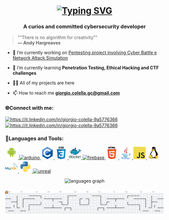 <h1 align="center"><a href="https://git.io/typing-svg"><img src="https://readme-typing-svg.demolab.com?font=Quicksand&size=30&pause=500&color=2CF776&background=FFFFFF00&width=435&lines=Hi%2C+I'm+Giorgio+Colella%F0%9F%91%8B;Welcome+to+my+GitHub%F0%9F%92%BB%09" alt="Typing SVG" /></a></h1>
<h3 align="center">A curios and committed cybersecurity developer</h3>
<blockquote>
  "“There is no algorithm for creativity”"<br>
  <div align="left"><b>— Andy Hargreaves</b></div>
</blockquote>


- 🔭 I’m currently working on [Pentesting project involving Cyber Battle e Network Attack Simulation](placeholderLink)

- 🌱 I’m currently learning **Penetration Testing, Ethical Hacking and CTF challenges**

- 👨‍💻 All of my projects are here

- 📫 How to reach me **giorgio.colella.gc@gmail.com**

<h3 align="left">🌐Connect with me:</h3>
<p align="left">
<a href="https://linkedin.com/in/giorgio-colella-9a5776366" target="blank"><img align="center" src="https://raw.githubusercontent.com/rahuldkjain/github-profile-readme-generator/master/src/images/icons/Social/linked-in-alt.svg" alt="https://it.linkedin.com/in/giorgio-colella-9a5776366" height="30" width="40" /></a>
<a href="giorgio.colella.gc@gmail.com" target="blank"><img align="center" src="https://cdn-icons-png.flaticon.com/128/5968/5968534.png" alt="https://it.linkedin.com/in/giorgio-colella-9a5776366" height="30" width="40" /></a>
</p>

<h3 align="left">🎨Languages and Tools:</h3>
<p align="left"> <a href="https://developer.android.com" target="_blank" rel="noreferrer"> <img src="https://raw.githubusercontent.com/devicons/devicon/master/icons/android/android-original-wordmark.svg" alt="android" width="40" height="40"/> </a> <a href="https://www.arduino.cc/" target="_blank" rel="noreferrer"> <img src="https://cdn.worldvectorlogo.com/logos/arduino-1.svg" alt="arduino" width="40" height="40"/> </a> <a href="https://www.cprogramming.com/" target="_blank" rel="noreferrer"> <img src="https://raw.githubusercontent.com/devicons/devicon/master/icons/c/c-original.svg" alt="c" width="40" height="40"/> </a> <a href="https://www.w3schools.com/css/" target="_blank" rel="noreferrer"> <img src="https://raw.githubusercontent.com/devicons/devicon/master/icons/css3/css3-original-wordmark.svg" alt="css3" width="40" height="40"/> </a> <a href="https://www.docker.com/" target="_blank" rel="noreferrer"> <img src="https://raw.githubusercontent.com/devicons/devicon/master/icons/docker/docker-original-wordmark.svg" alt="docker" width="40" height="40"/> </a> <a href="https://firebase.google.com/" target="_blank" rel="noreferrer"> <img src="https://www.vectorlogo.zone/logos/firebase/firebase-icon.svg" alt="firebase" width="40" height="40"/> </a> <a href="https://www.w3.org/html/" target="_blank" rel="noreferrer"> <img src="https://raw.githubusercontent.com/devicons/devicon/master/icons/html5/html5-original-wordmark.svg" alt="html5" width="40" height="40"/> </a> <a href="https://www.java.com" target="_blank" rel="noreferrer"> <img src="https://raw.githubusercontent.com/devicons/devicon/master/icons/java/java-original.svg" alt="java" width="40" height="40"/> </a> <a href="https://developer.mozilla.org/en-US/docs/Web/JavaScript" target="_blank" rel="noreferrer"> <img src="https://raw.githubusercontent.com/devicons/devicon/master/icons/javascript/javascript-original.svg" alt="javascript" width="40" height="40"/> </a> <a href="https://www.linux.org/" target="_blank" rel="noreferrer"> <img src="https://raw.githubusercontent.com/devicons/devicon/master/icons/linux/linux-original.svg" alt="linux" width="40" height="40"/> </a> <a href="https://www.mysql.com/" target="_blank" rel="noreferrer"> <img src="https://raw.githubusercontent.com/devicons/devicon/master/icons/mysql/mysql-original-wordmark.svg" alt="mysql" width="40" height="40"/> </a> <a href="https://www.python.org" target="_blank" rel="noreferrer"> <img src="https://raw.githubusercontent.com/devicons/devicon/master/icons/python/python-original.svg" alt="python" width="40" height="40"/> </a> <a href="https://unrealengine.com/" target="_blank" rel="noreferrer"> <img src="https://raw.githubusercontent.com/kenangundogan/fontisto/036b7eca71aab1bef8e6a0518f7329f13ed62f6b/icons/svg/brand/unreal-engine.svg" alt="unreal" width="40" height="40"/> </a> </p>

<div align="center">
  <img src="https://github-readme-stats.vercel.app/api/top-langs?username=giocolella&locale=en&hide_title=false&layout=compact&card_width=320&langs_count=5&theme=dracula&hide_border=false&order=2" height="150" alt="languages graph"  />
</div>

###

<picture>
  <source media="(prefers-color-scheme: dark)" srcset="https://raw.githubusercontent.com/giocolella/giocolella/output/pacman-contribution-graph-dark.svg">
  <source media="(prefers-color-scheme: light)" srcset="https://raw.githubusercontent.com/giocolella/giocolella/output/pacman-contribution-graph.svg">
  <img alt="pacman contribution graph" src="https://raw.githubusercontent.com/giocolella/giocolella/output/pacman-contribution-graph.svg">
</picture>
